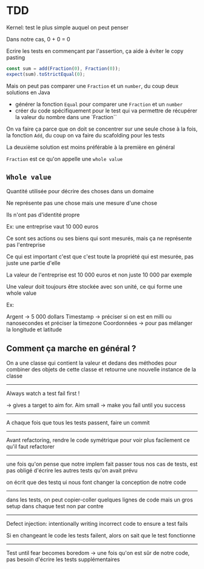 # TDD

Kernel: test le plus simple auquel on peut penser

Dans notre cas, 0 + 0 = 0

Ecrire les tests en commençant par l'assertion, ça aide à éviter le copy pasting

```ts
const sum = add(Fraction(0), Fraction(0));
expect(sum).toStrictEqual(0);
```

Mais on peut pas comparer une `Fraction` et un `number`, du coup deux solutions en Java
- générer la fonction `Equal` pour comparer une `Fraction` et un `number`
- créer du code spécifiquement pour le test qui va permettre de récupérer la valeur du nombre dans une `Fraction``

On va faire ça parce que on doit se concentrer sur une seule chose à la fois, la fonction `Add`, du coup on va faire du scafolding pour les tests

La deuxième solution est moins préférable à la première en général

`Fraction` est ce qu'on appelle une `whole value`

## `Whole value`

Quantité utilisée pour décrire des choses dans un domaine

Ne représente pas une chose mais une mesure d'une chose

Ils n'ont pas d'identité propre

Ex: une entreprise vaut 10 000 euros

Ce sont ses actions ou ses biens qui sont mesurés, mais ça ne représente pas l'entreprise

Ce qui est important c'est que c'est toute la propriété qui est mesurée, pas juste une partie d'elle

La valeur de l'entreprise est 10 000 euros et non juste 10 000 par exemple

Une valeur doit toujours être stockée avec son unité, ce qui forme une whole value

Ex:

Argent -> 5 000 dollars
Timestamp -> préciser si on est en milli ou nanosecondes et préciser la timezone
Coordonnées -> pour pas mélanger la longitude et latitude

## Comment ça marche en général ?

On a une classe qui contient la valeur et dedans des méthodes pour combiner des objets de cette classe et retourne une nouvelle instance de la classe

----

Always watch a test fail first !

-> gives a target to aim for. Aim small
-> make you fail until you success

---

A chaque fois que tous les tests passent, faire un commit

---

Avant refactoring, rendre le code symétrique pour voir plus facilement ce qu'il faut refactorer

---

une fois qu'on pense que notre implem fait passer tous nos cas de tests, est pas obligé d'écrire les autres tests qu'on avait prévu

on écrit que des testq ui nous font changer la conception de notre code

---

dans les tests, on peut copier-coller quelques lignes de code mais un gros setup dans chaque test non par contre

---

Defect injection: intentionally writing incorrect code to ensure a test fails

Si en changeant le code les tests failent, alors on sait que le test fonctionne

---

Test until fear becomes boredom -> une fois qu'on est sûr de notre code, pas besoin d'écrire les tests supplémentaires

